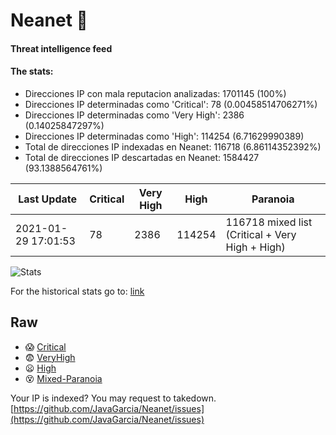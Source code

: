 # Neanet :hocho:
#### Threat intelligence feed
#### The stats:

- Direcciones IP con mala reputacion analizadas: 1701145 (100%)
- Direcciones IP determinadas como 'Critical':  78 (0.00458514706271%)
- Direcciones IP determinadas como 'Very High':  2386 (0.14025847297%)
- Direcciones IP determinadas como 'High':  114254 (6.71629990389)
- Total de direcciones IP indexadas en Neanet:  116718 (6.86114352392%)
- Total de direcciones IP descartadas en Neanet:  1584427 (93.1388564761%)

| Last Update | Critical | Very High | High | Paranoia |
| --- | --- | --- | --- | --- |
| 2021-01-29 17:01:53 | 78 | 2386 | 114254 | 116718 mixed list (Critical + Very High + High)|

![Stats](https://docs.google.com/spreadsheets/d/e/2PACX-1vSnaNMIXVabIpDJjufMlzH7poXnshF3mgd8Is1g9ytUEzVsP5my4Trn8f-xkoLLQ38xpL3HtmUexLo6/pubchart?oid=501124687&format=image)

For the historical stats go to: [link](/stats.csv)
## Raw
- :scream: [Critical](https://raw.githubusercontent.com/JavaGarcia/Neanet/master/blacklists/neanet_critical.txt)
- :fearful: [VeryHigh](https://raw.githubusercontent.com/JavaGarcia/Neanet/master/blacklists/neanet_veryHigh.txtt)
- :frowning: [High](https://raw.githubusercontent.com/JavaGarcia/Neanet/master/blacklists/neanet_high.txt)
- :dizzy_face: [Mixed-Paranoia](https://raw.githubusercontent.com/JavaGarcia/Neanet/master/blacklists/neanet_all.txt)


Your IP is indexed? You may request to takedown. [https://github.com/JavaGarcia/Neanet/issues](https://github.com/JavaGarcia/Neanet/issues)







































































































































































































































































































































































































































































































































































































































































































































































































































































































































































































































































































































































































































































































































































































































































































































































































































































































































































































































































































































































































































































































































































































































































































































































































































































































































































































































































































































































































































































































































































































































































































































































































































































































































































































































































































































































































































































































































































































































































































































































